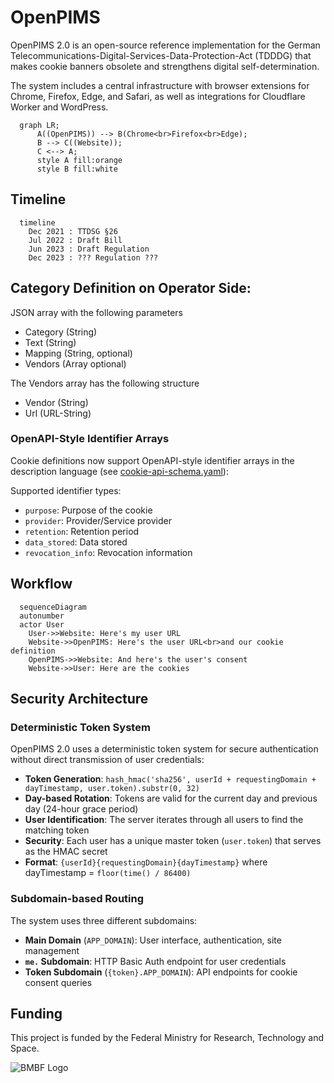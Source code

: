 # OpenPIMS

OpenPIMS 2.0 is an open-source reference implementation for the German Telecommunications-Digital-Services-Data-Protection-Act (TDDDG) that makes cookie banners obsolete and strengthens digital self-determination.

The system includes a central infrastructure with browser extensions for Chrome, Firefox, Edge, and Safari, as well as integrations for Cloudflare Worker and WordPress.

```mermaid
  graph LR;
      A((OpenPIMS)) --> B(Chrome<br>Firefox<br>Edge);
      B --> C((Website));
      C <--> A;
      style A fill:orange
      style B fill:white
```

## Timeline
```mermaid
  timeline
    Dec 2021 : TTDSG §26
    Jul 2022 : Draft Bill
    Jun 2023 : Draft Regulation
    Dec 2023 : ??? Regulation ???
```

## Category Definition on Operator Side:
JSON array with the following parameters

- Category (String)
- Text (String)
- Mapping (String, optional)
- Vendors (Array optional)

The Vendors array has the following structure
- Vendor (String)
- Url (URL-String)

### OpenAPI-Style Identifier Arrays

Cookie definitions now support OpenAPI-style identifier arrays in the description language (see [cookie-api-schema.yaml](cookie-api-schema.yaml)):

Supported identifier types:
- `purpose`: Purpose of the cookie
- `provider`: Provider/Service provider
- `retention`: Retention period
- `data_stored`: Data stored
- `revocation_info`: Revocation information


## Workflow
```mermaid
  sequenceDiagram
  autonumber
  actor User
    User->>Website: Here's my user URL
    Website->>OpenPIMS: Here's the user URL<br>and our cookie definition
    OpenPIMS->>Website: And here's the user's consent
    Website->>User: Here are the cookies
```

## Security Architecture

### Deterministic Token System
OpenPIMS 2.0 uses a deterministic token system for secure authentication without direct transmission of user credentials:

- **Token Generation**: `hash_hmac('sha256', userId + requestingDomain + dayTimestamp, user.token).substr(0, 32)`
- **Day-based Rotation**: Tokens are valid for the current day and previous day (24-hour grace period)
- **User Identification**: The server iterates through all users to find the matching token
- **Security**: Each user has a unique master token (`user.token`) that serves as the HMAC secret
- **Format**: `{userId}{requestingDomain}{dayTimestamp}` where dayTimestamp = `floor(time() / 86400)`

### Subdomain-based Routing
The system uses three different subdomains:
- **Main Domain** (`APP_DOMAIN`): User interface, authentication, site management
- **`me.` Subdomain**: HTTP Basic Auth endpoint for user credentials
- **Token Subdomain** (`{token}.APP_DOMAIN`): API endpoints for cookie consent queries

## Funding
This project is funded by the Federal Ministry for Research, Technology and Space.

![BMBF Logo](https://upload.wikimedia.org/wikipedia/commons/d/df/BMFTR_Logo.svg)
